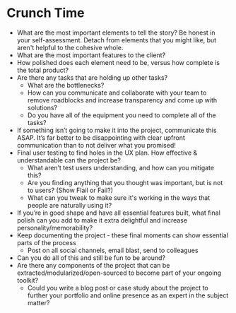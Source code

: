 # Crunch Time

- What are the most important elements to tell the story? Be honest in your self-assessment. Detach from elements that you might like, but aren't helpful to the cohesive whole.
- What are the most important features to the client?
- How polished does each element need to be, versus how complete is the total product?
- Are there any tasks that are holding up other tasks? 
  - What are the bottlenecks?
  - How can you communicate and collaborate with your team to remove roadblocks and increase transparency and come up with solutions?
  - Do you have all of the equipment you need to complete all of the tasks?
- If something isn’t going to make it into the project, communicate this ASAP. It’s far better to be disappointing with clear upfront communication than to not deliver what you promised!
- Final user testing to find holes in the UX plan. How effective & understandable can the project be?
  - What aren’t test users understanding, and how can you mitigate this?
  - Are you finding anything that you thought was important, but is not to users? (Show Flail or Fail?)
  - What can you tweak to make sure it's working in the ways that people are naturally using it?
- If you’re in good shape and have all essential features built, what final polish can you add to make it extra delightful and increase personality/memorability?
- Keep documenting the project - these final moments can show essential parts of the process
  - Post on all social channels, email blast, send to colleagues
- Can you do all of this and still be fun to be around? 
- Are there any components of the project that can be extracted/modularized/open-sourced to become part of your ongoing toolkit?
  - Could you write a blog post or case study about the project to further your portfolio and online presence as an expert in the subject matter?
